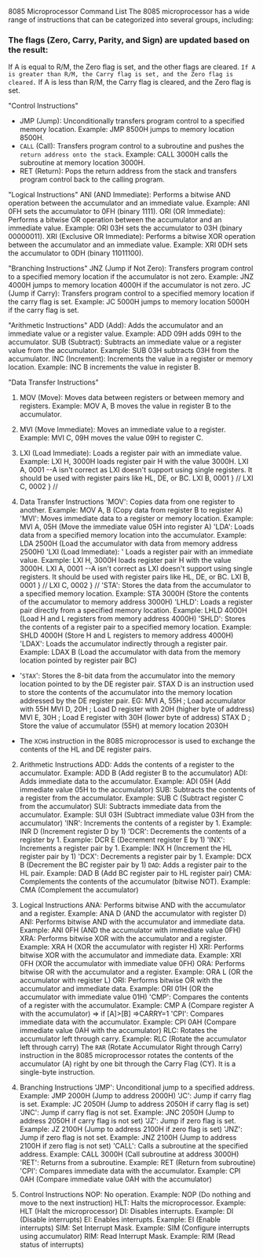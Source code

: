 8085 Microprocessor Command List
The 8085 microprocessor has a wide range of instructions that can be categorized into several groups, including:

### The flags (Zero, Carry, Parity, and Sign) are updated based on the result:
If A is equal to R/M, the Zero flag is set, and the other flags are cleared.
`If A is greater than R/M, the Carry flag is set, and the Zero flag is cleared.`
If A is less than R/M, the Carry flag is cleared, and the Zero flag is set.

"Control Instructions"
- JMP (Jump): Unconditionally transfers program control to a specified memory location. Example: JMP 8500H jumps to memory location 8500H.
- `CALL` (Call): Transfers program control to a subroutine and pushes the `return address onto the stack`. Example: CALL 3000H calls the subroutine at memory location 3000H.
- RET (Return): Pops the return address from the stack and transfers program control back to the calling program.

"Logical Instructions"
ANI (AND Immediate): Performs a bitwise AND operation between the accumulator and an immediate value. Example: ANI 0FH sets the accumulator to 0FH (binary 1111).
ORI (OR Immediate): Performs a bitwise OR operation between the accumulator and an immediate value. Example: ORI 03H sets the accumulator to 03H (binary 00000011).
XRI (Exclusive OR Immediate): Performs a bitwise XOR operation between the accumulator and an immediate value. Example: XRI 0DH sets the accumulator to 0DH (binary 11011100).

"Branching Instructions"
JNZ (Jump if Not Zero): Transfers program control to a specified memory location if the accumulator is not zero. Example: JNZ 4000H jumps to memory location 4000H if the accumulator is not zero.
JC (Jump if Carry): Transfers program control to a specified memory location if the carry flag is set. Example: JC 5000H jumps to memory location 5000H if the carry flag is set.

"Arithmetic Instructions"
ADD (Add): Adds the accumulator and an immediate value or a register value. Example: ADD 09H adds 09H to the accumulator.
SUB (Subtract): Subtracts an immediate value or a register value from the accumulator. Example: SUB 03H subtracts 03H from the accumulator.
INC (Increment): Increments the value in a register or memory location. Example: INC B increments the value in register B.



"Data Transfer Instructions"
1. MOV (Move): Moves data between registers or between memory and registers. Example: MOV A, B moves the value in register B to the accumulator.
2. MVI (Move Immediate): Moves an immediate value to a register. Example: MVI C, 09H moves the value 09H to register C.
3. LXI (Load Immediate): 
Loads a register pair with an immediate value. 
Example: LXI H, 3000H loads register pair H with the value 3000H.
LXI A, 0001  --A isn't correct as LXI doesn't support using single registers. It should be used with register pairs like HL, DE, or BC.
LXI B, 0001 }   //
LXI C, 0002 }   //




1. Data Transfer Instructions
'MOV': Copies data from one register to another.
Example: MOV A, B (Copy data from register B to register A)
'MVI': Moves immediate data to a register or memory location.
Example: MVI A, 05H (Move the immediate value 05H into register A)
'LDA': Loads data from a specified memory location into the accumulator.
Example: LDA 2500H (Load the accumulator with data from memory address 2500H)
'LXI (Load Immediate): '
Loads a register pair with an immediate value. 
Example: LXI H, 3000H loads register pair H with the value 3000H.
LXI A, 0001  --A isn't correct as LXI doesn't support using single registers. It should be used with register pairs like HL, DE, or BC.
LXI B, 0001 }   //
LXI C, 0002 }   //
'STA': Stores the data from the accumulator to a specified memory location.
Example: STA 3000H (Store the contents of the accumulator to memory address 3000H)
'LHLD': Loads a register pair directly from a specified memory location.
Example: LHLD 4000H (Load H and L registers from memory address 4000H)
'SHLD': Stores the contents of a register pair to a specified memory location.
Example: SHLD 4000H (Store H and L registers to memory address 4000H)
'LDAX': Loads the accumulator indirectly through a register pair.
Example: LDAX B (Load the accumulator with data from the memory location pointed by register pair BC)
- '`STAX`': Stores the 8-bit data from the accumulator into the memory location pointed to by the DE register pair.
STAX D is an instruction used to store the contents of the accumulator into the memory location addressed by the DE register pair.
EG:
MVI A, 55H      ; Load accumulator with 55H
MVI D, 20H      ; Load D register with 20H (higher byte of address)
MVI E, 30H      ; Load E register with 30H (lower byte of address)
STAX D          ; Store the value of accumulator (55H) at memory location 2030H

- The `XCHG` instruction in the 8085 microprocessor is used to exchange the contents of the HL and DE register pairs.

2. Arithmetic Instructions
ADD: Adds the contents of a register to the accumulator.
Example: ADD B (Add register B to the accumulator)
ADI: Adds immediate data to the accumulator.
Example: ADI 05H (Add immediate value 05H to the accumulator)
SUB: Subtracts the contents of a register from the accumulator.
Example: SUB C (Subtract register C from the accumulator)
SUI: Subtracts immediate data from the accumulator.
Example: SUI 03H (Subtract immediate value 03H from the accumulator)
'INR': Increments the contents of a register by 1.
Example: INR D (Increment register D by 1)
'DCR': Decrements the contents of a register by 1.
Example: DCR E (Decrement register E by 1)
'INX': Increments a register pair by 1.
Example: INX H (Increment the HL register pair by 1)
'DCX': Decrements a register pair by 1.
Example: DCX B (Decrement the BC register pair by 1)
`DAD`: Adds a register pair to the HL pair.
Example: DAD B (Add BC register pair to HL register pair)
CMA: Complements the contents of the accumulator (bitwise NOT).
Example: CMA (Complement the accumulator)

3. Logical Instructions
ANA: Performs bitwise AND with the accumulator and a register.
Example: ANA D (AND the accumulator with register D)
ANI: Performs bitwise AND with the accumulator and immediate data.
Example: ANI 0FH (AND the accumulator with immediate value 0FH)
XRA: Performs bitwise XOR with the accumulator and a register.
Example: XRA H (XOR the accumulator with register H)
XRI: Performs bitwise XOR with the accumulator and immediate data.
Example: XRI 0FH (XOR the accumulator with immediate value 0FH)
ORA: Performs bitwise OR with the accumulator and a register.
Example: ORA L (OR the accumulator with register L)
ORI: Performs bitwise OR with the accumulator and immediate data.
Example: ORI 01H (OR the accumulator with immediate value 01H)
'CMP': Compares the contents of a register with the accumulator.
Example: CMP A (Compare register A with the accumulator)  => if [A]>[B] =>CARRY=1
'CPI': Compares immediate data with the accumulator.
Example: CPI 0AH (Compare immediate value 0AH with the accumulator)
RLC: Rotates the accumulator left through carry.
Example: RLC (Rotate the accumulator left through carry)
The `RAR` (Rotate Accumulator Right through Carry) instruction in the 8085 microprocessor rotates 
the contents of the accumulator (A) right by one bit through the Carry Flag (CY). It is a single-byte instruction.



4. Branching Instructions
'JMP': Unconditional jump to a specified address.
Example: JMP 2000H (Jump to address 2000H)
'JC': Jump if carry flag is set.
Example: JC 2050H (Jump to address 2050H if carry flag is set)
'JNC': Jump if carry flag is not set.
Example: JNC 2050H (Jump to address 2050H if carry flag is not set)
'JZ': Jump if zero flag is set.
Example: JZ 2100H (Jump to address 2100H if zero flag is set)
'JNZ': Jump if zero flag is not set.
Example: JNZ 2100H (Jump to address 2100H if zero flag is not set)
'CALL': Calls a subroutine at the specified address.
Example: CALL 3000H (Call subroutine at address 3000H)
'RET': Returns from a subroutine.
Example: RET (Return from subroutine)
'CPI': Compares immediate data with the accumulator.
Example: CPI 0AH (Compare immediate value 0AH with the accumulator)

5. Control Instructions
NOP: No operation.
Example: NOP (Do nothing and move to the next instruction)
HLT: Halts the microprocessor.
Example: HLT (Halt the microprocessor)
DI: Disables interrupts.
Example: DI (Disable interrupts)
EI: Enables interrupts.
Example: EI (Enable interrupts)
SIM: Set Interrupt Mask.
Example: SIM (Configure interrupts using accumulator)
RIM: Read Interrupt Mask.
Example: RIM (Read status of interrupts)
